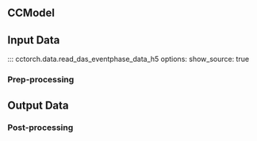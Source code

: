 ## CCModel

## Input Data

::: cctorch.data.read_das_eventphase_data_h5
    options:
      show_source: true

### Prep-processing


## Output Data

### Post-processing